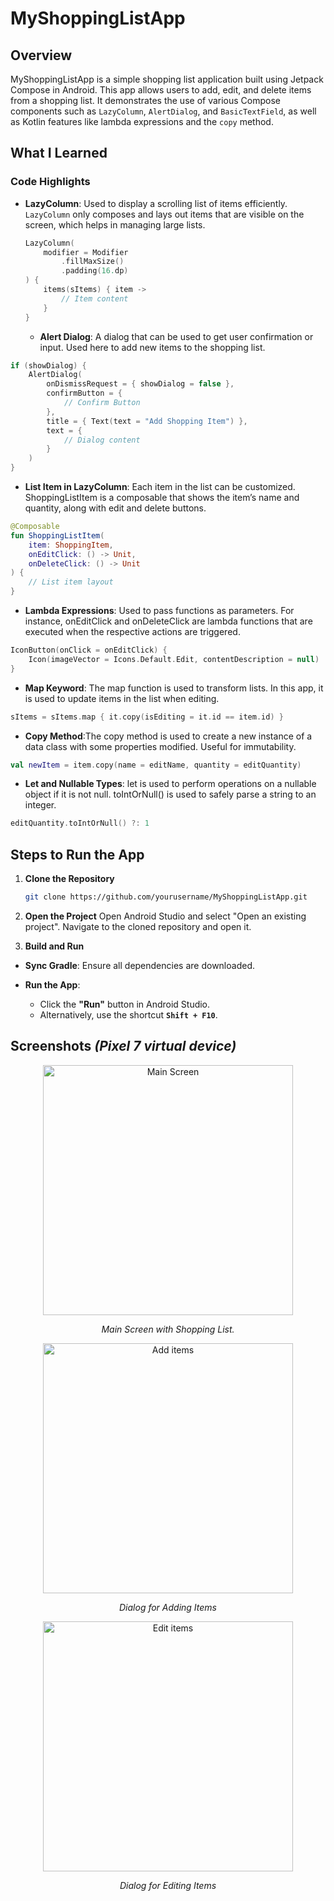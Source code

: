 # MyShoppingListApp

## Overview

MyShoppingListApp is a simple shopping list application built using Jetpack Compose in Android. This app allows users to add, edit, and delete items from a shopping list. It demonstrates the use of various Compose components such as `LazyColumn`, `AlertDialog`, and `BasicTextField`, as well as Kotlin features like lambda expressions and the `copy` method.

## What I Learned
### Code Highlights

- **LazyColumn**: Used to display a scrolling list of items efficiently. `LazyColumn` only composes and lays out items that are visible on the screen, which helps in managing large lists.
  
  ```kotlin
  LazyColumn(
      modifier = Modifier
          .fillMaxSize()
          .padding(16.dp)
  ) {
      items(sItems) { item ->
          // Item content
      }
  }
  ```
  - **Alert Dialog**:
  A dialog that can be used to get user confirmation or input. Used here to add new items to the shopping list.
```kotlin
if (showDialog) {
    AlertDialog(
        onDismissRequest = { showDialog = false },
        confirmButton = {
            // Confirm Button
        },
        title = { Text(text = "Add Shopping Item") },
        text = {
            // Dialog content
        }
    )
}
 ```
- **List Item in LazyColumn**:
Each item in the list can be customized. ShoppingListItem is a composable that shows the item’s name and quantity, along with edit and delete buttons.
```kotlin
@Composable
fun ShoppingListItem(
    item: ShoppingItem,
    onEditClick: () -> Unit,
    onDeleteClick: () -> Unit
) {
    // List item layout
}
```
- **Lambda Expressions**:
Used to pass functions as parameters. For instance, onEditClick and onDeleteClick are lambda functions that are executed when the respective actions are triggered.
```kotlin
IconButton(onClick = onEditClick) {
    Icon(imageVector = Icons.Default.Edit, contentDescription = null)
}
```
- **Map Keyword**: The map function is used to transform lists. In this app, it is used to update items in the list when editing.
```kotlin
sItems = sItems.map { it.copy(isEditing = it.id == item.id) }
```
- **Copy Method**:The copy method is used to create a new instance of a data class with some properties modified. Useful for immutability.
 ```kotlin
val newItem = item.copy(name = editName, quantity = editQuantity)
```
- **Let and Nullable Types**: let is used to perform operations on a nullable object if it is not null. toIntOrNull() is used to safely parse a string to an integer.
```kotlin
editQuantity.toIntOrNull() ?: 1

```
## Steps to Run the App

1. **Clone the Repository**

   ```bash
   git clone https://github.com/yourusername/MyShoppingListApp.git
   ```
2. **Open the Project**
 Open Android Studio and select "Open an existing project". Navigate to the cloned repository and open it.
3. **Build and Run**

- **Sync Gradle**: Ensure all dependencies are downloaded.
  
- **Run the App**: 
  - Click the **"Run"** button in Android Studio.
  - Alternatively, use the shortcut **`Shift + F10`**.
## Screenshots *(Pixel 7 virtual device)*
<div align="center">

<!-- Main Screen -->
<img src="images/MainScreen.png" alt="Main Screen" style="width:400px; height:auto;" />
<p style="text-align:center;"><em>Main Screen with Shopping List.</em></p>

<!-- Dialog for adding items -->
<img src="images/add.png" alt="Add items" style="width:400px; height:auto;" />
<p style="text-align:center;"><em>Dialog for Adding Items</em></p>

<!-- Dialog for editing items -->
<img src="images/edit.png" alt="Edit items" style="width:400px; height:auto;" />
<p style="text-align:center;"><em>Dialog for Editing Items</em></p>

</div>
    
